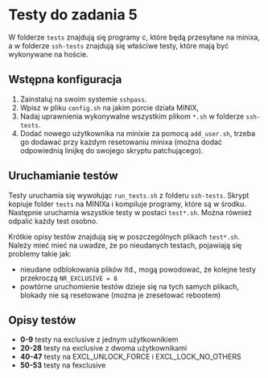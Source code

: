 # Testy do zadania 5

W folderze `tests` znajdują się programy c, które będą przesyłane na minixa, 
a w folderze `ssh-tests` znajdują się właściwe testy,
które mają być wykonywane na hoście.

## Wstępna konfiguracja
  1. Zainstaluj na swoim systemie `sshpass`.
  1. Wpisz w pliku `config.sh` na jakim porcie działa MINIX,
  3. Nadaj uprawnienia wykonywalne wszystkim plikom `*.sh` w folderze `ssh-tests`.
  4. Dodać nowego użytkownika na minixie za pomocą `add_user.sh`, trzeba go dodawać przy każdym resetowaniu minixa (można dodać odpowiednią linijkę do swojego skryptu patchującego).

## Uruchamianie testów

Testy uruchamia się wywołując `run_tests.sh` z folderu `ssh-tests`. Skrypt kopiuje folder `tests` na MINIXa i kompiluje programy, które są w środku. 
Następnie uruchamia wszystkie testy w postaci `test*.sh`. Można również odpalić każdy test osobno.

Krótkie opisy testów znajdują się w poszczególnych plikach `test*.sh`. Należy mieć mieć na uwadze, że po nieudanych testach, pojawiają się problemy takie jak:

- nieudane odblokowania plików itd., mogą powodować, że kolejne testy przekroczą `NR_EXCLUSIVE = 8`
- powtórne uruchomienie testów dzieje się na tych samych plikach, blokady nie są resetowane (można je zresetować rebootem)

## Opisy testów

- **0-9** testy na exclusive z jednym użytkownikiem
- **20-28** testy na exclusive z dwoma użytkownikami
- **40-47** testy na EXCL_UNLOCK_FORCE i EXCL_LOCK_NO_OTHERS
- **50-53** testy na fexclusive
